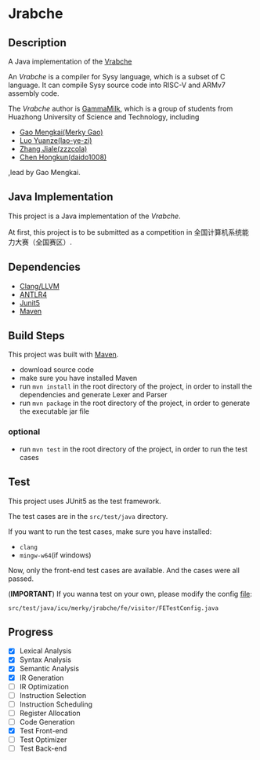 # Jrabche
## Description
A Java implementation of the [Vrabche](https://github.com/Gaomengkai/Vrabche)

An _Vrabche_ is a compiler for Sysy language, which is a subset of C language. It can compile Sysy source code into RISC-V and ARMv7 assembly code.

The _Vrabche_ author is [GammaMilk](https://github.com/GammaMilk), 
which is a group of students from Huazhong University of Science and Technology, including
- [Gao Mengkai(Merky Gao)](https://github.com/Gaomengkai)
- [Luo Yuanze(lao-ye-zi)](https://github.com/lao-ye-zi)
- [Zhang Jiale(zzzcola)](https://github.com/zzzcola)
- [Chen Hongkun(daido1008)](https://github.com/daiduo1008)

,lead by Gao Mengkai.

## Java Implementation
This project is a Java implementation of the _Vrabche_.

At first, this project is to be submitted as a competition in 全国计算机系统能力大赛（全国赛区）.

## Dependencies
- [Clang/LLVM](https://llvm.org/)
- [ANTLR4](https://www.antlr.org/)
- [Junit5](https://junit.org/junit5/)
- [Maven](https://maven.apache.org/)

## Build Steps
This project was built with [Maven](https://maven.apache.org/).
- download source code
- make sure you have installed Maven
- run `mvn install` in the root directory of the project,
    in order to install the dependencies and generate Lexer and Parser
- run `mvn package` in the root directory of the project,
    in order to generate the executable jar file

### optional
- run `mvn test` in the root directory of the project,
    in order to run the test cases


## Test
This project uses JUnit5 as the test framework.

The test cases are in the `src/test/java` directory.

If you want to run the test cases, make sure you have installed:

- `clang`
- `mingw-w64`(if windows)

Now, only the front-end test cases are available. And the cases
were all passed.

(**IMPORTANT**)
If you wanna test on your own, please modify the config 
[file](src/test/java/icu/merky/jrabche/fe/visitor/FETestConfig.java):
```
src/test/java/icu/merky/jrabche/fe/visitor/FETestConfig.java
```
## Progress
- [x] Lexical Analysis
- [x] Syntax Analysis
- [x] Semantic Analysis
- [x] IR Generation
- [ ] IR Optimization
- [ ] Instruction Selection
- [ ] Instruction Scheduling
- [ ] Register Allocation
- [ ] Code Generation
- [x] Test Front-end
- [ ] Test Optimizer
- [ ] Test Back-end